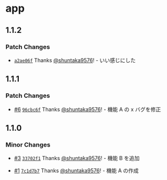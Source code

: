 # app

## 1.1.2

### Patch Changes

- [`a2ae06f`](https://github.com/shuntaka9576/changeset-sandbox/commit/a2ae06f40cccffa522f3e32ce75b44aac7ec8319) Thanks [@shuntaka9576](https://github.com/shuntaka9576)! - いい感じにした

## 1.1.1

### Patch Changes

- [#6](https://github.com/shuntaka9576/changeset-sandbox/pull/6) [`96cbc6f`](https://github.com/shuntaka9576/changeset-sandbox/commit/96cbc6f8832c0b2ef9ff1cec0ed704cf8217f08f) Thanks [@shuntaka9576](https://github.com/shuntaka9576)! - 機能 A の x バグを修正

## 1.1.0

### Minor Changes

- [#3](https://github.com/shuntaka9576/changeset-sandbox/pull/3) [`33702f1`](https://github.com/shuntaka9576/changeset-sandbox/commit/33702f15d03dd80ca8e081425492933b58c520c6) Thanks [@shuntaka9576](https://github.com/shuntaka9576)! - 機能 B を追加

- [#1](https://github.com/shuntaka9576/changeset-sandbox/pull/1) [`7c1d7b7`](https://github.com/shuntaka9576/changeset-sandbox/commit/7c1d7b7ded4fe685ef64b04a59e140104717fd5a) Thanks [@shuntaka9576](https://github.com/shuntaka9576)! - 機能 A の作成
